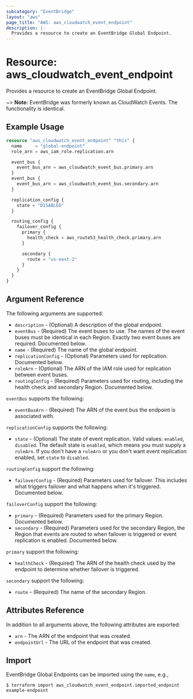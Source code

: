 ```yaml
---
subcategory: "EventBridge"
layout: "aws"
page_title: "AWS: aws_cloudwatch_event_endpoint"
description: |-
  Provides a resource to create an EventBridge Global Endpoint.
---
```


# Resource: aws_cloudwatch_event_endpoint

Provides a resource to create an EventBridge Global Endpoint.

~> **Note:** EventBridge was formerly known as CloudWatch Events. The functionality is identical.

## Example Usage

```terraform
resource "aws_cloudwatch_event_endpoint" "this" {
  name     = "global-endpoint"
  role_arn = aws_iam_role.replication.arn

  event_bus {
    event_bus_arn = aws_cloudwatch_event_bus.primary.arn
  }
  event_bus {
    event_bus_arn = aws_cloudwatch_event_bus.secondary.arn
  }

  replication_config {
    state = "DISABLED"
  }

  routing_config {
    failover_config {
      primary {
        health_check = aws_route53_health_check.primary.arn
      }

      secondary {
        route = "us-east-2"
      }
    }
  }
}
```

## Argument Reference

The following arguments are supported:

* `description` - (Optional) A description of the global endpoint.
* `eventBus` - (Required) The event buses to use. The names of the event buses must be identical in each Region. Exactly two event buses are required. Documented below.
* `name` - (Required) The name of the global endpoint.
* `replicationConfig` - (Optional) Parameters used for replication. Documented below.
* `roleArn` - (Optional) The ARN of the IAM role used for replication between event buses.
* `routingConfig` - (Required) Parameters used for routing, including the health check and secondary Region. Documented below.

`eventBus` supports the following:

* `eventBusArn` - (Required) The ARN of the event bus the endpoint is associated with.

`replicationConfig` supports the following:

* `state` - (Optional) The state of event replication. Valid values: `enabled`, `disabled`. The default state is `enabled`, which means you must supply a `roleArn`. If you don't have a `roleArn` or you don't want event replication enabled, set `state` to `disabled`.

`routingConfig` support the following:

* `failoverConfig` - (Required) Parameters used for failover. This includes what triggers failover and what happens when it's triggered. Documented below.

`failoverConfig` support the following:

* `primary` - (Required) Parameters used for the primary Region. Documented below.
* `secondary` - (Required) Parameters used for the secondary Region, the Region that events are routed to when failover is triggered or event replication is enabled. Documented below.

`primary` support the following:

* `healthCheck` - (Required) The ARN of the health check used by the endpoint to determine whether failover is triggered.

`secondary` support the following:

* `route` - (Required) The name of the secondary Region.

## Attributes Reference

In addition to all arguments above, the following attributes are exported:

* `arn` - The ARN of the endpoint that was created.
* `endpointUrl` - The URL of the endpoint that was created.

## Import

EventBridge Global Endpoints can be imported using the `name`, e.g.,

```shell
$ terraform import aws_cloudwatch_event_endpoint.imported_endpoint example-endpoint
```

<!-- cache-key: cdktf-0.17.0-pre.15 input-8eadb516aa3a7b04ca2837549561c9cd076de27c8819ccb5019d8a5661b1f1c6 -->
